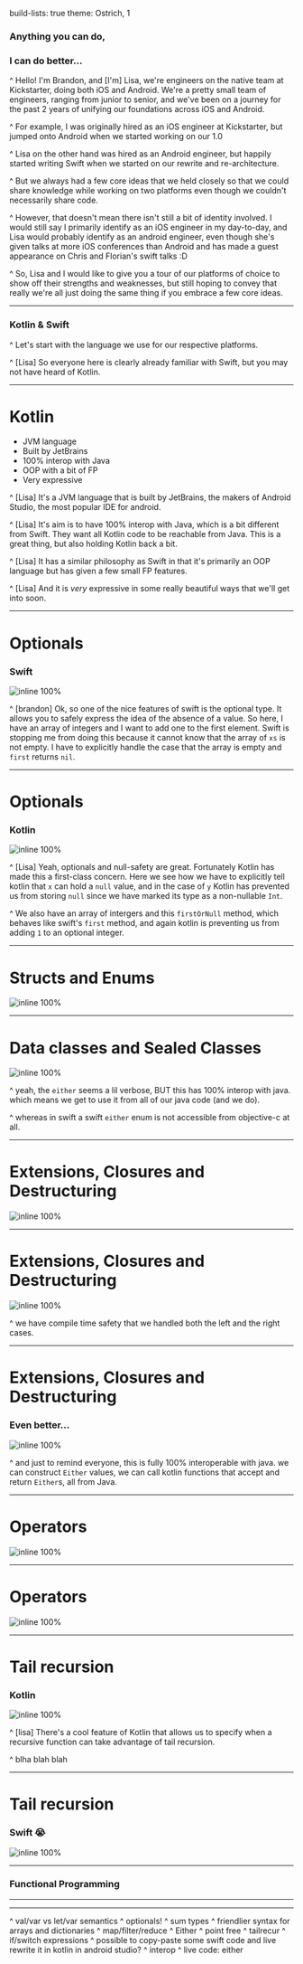 build-lists: true
theme: Ostrich, 1

### Anything you can do,
### I can do better...

^ Hello! I'm Brandon, and [I'm] Lisa, we're engineers on the native team at Kickstarter, doing both iOS and Android. We're a pretty small team of engineers, ranging from junior to senior, and we've been on a journey for the past 2 years of unifying our foundations across iOS and Android.

^ For example, I was originally hired as an iOS engineer at Kickstarter, but jumped onto Android when we started working on our 1.0

^ Lisa on the other hand was hired as an Android engineer, but happily started writing Swift when we started on our rewrite and re-architecture.

^ But we always had a few core ideas that we held closely so that we could share knowledge while working on two platforms even though we couldn't necessarily share code.

^ However, that doesn't mean there isn't still a bit of identity involved. I would still say I primarily identify as an iOS engineer in my day-to-day, and Lisa would probably identify as an android engineer, even though she's given talks at more iOS conferences than Android and has made a guest appearance on Chris and Florian's swift talks :D

^ So, Lisa and I would like to give you a tour of our platforms of choice to show off their strengths and weaknesses, but still hoping to convey that really we're all just doing the same thing if you embrace a few core ideas.

--- 

### Kotlin **&** Swift

^ Let's start with the language we use for our respective platforms.

^ [Lisa] So everyone here is clearly already familiar with Swift, but you may not have heard of Kotlin. 

---

# Kotlin

* JVM language
* Built by JetBrains
* 100% interop with Java
* OOP with a bit of FP
* Very expressive

^ [Lisa] It's a JVM language that is built by JetBrains, the makers of Android Studio, the most popular IDE for android.

^ [Lisa] It's aim is to have 100% interop with Java, which is a bit different from Swift. They want all Kotlin code to be reachable from Java. This is a great thing, but also holding Kotlin back a bit.

^ [Lisa] It has a similar philosophy as Swift in that it's primarily an OOP language but has given a few small FP features.

^ [Lisa] And it is _very_ expressive in some really beautiful ways that we'll get into soon.

---

# Optionals

### Swift

![inline 100%](images/optional-swift.png)

^ [brandon] Ok, so one of the nice features of swift is the optional type. It allows you to safely express the idea of the absence of a value. So here, I have an array of integers and I want to add one to the first element. Swift is stopping me from doing this because it cannot know that the array of `xs` is not empty. I have to explicitly handle the case that the array is empty and `first` returns `nil`.

---

# Optionals

### Kotlin

![inline 100%](images/optional-kotlin.png)

^ [Lisa] Yeah, optionals and null-safety are great. Fortunately Kotlin has made this a first-class concern. Here we see how we have to explicitly tell kotlin that `x` can hold a `null` value, and in the case of `y` Kotlin has prevented us from storing `null` since we have marked its type as a non-nullable `Int`.

^ We also have an array of intergers and this `firstOrNull` method, which behaves like swift's `first` method, and again kotlin is preventing us from adding `1` to an optional integer.

---

# Structs and Enums

![inline 100%](images/struct-enum-swift.png)

---

# Data classes and Sealed Classes

![inline 100%](images/struct-enum-kotlin.png)

^ yeah, the `either` seems a lil verbose, BUT this has 100% interop with java. which means we get to use it from all of our java code (and we do).

^ whereas in swift a swift `either` enum is not accessible from objective-c at all.

---

# Extensions, Closures and Destructuring

![inline 100%](images/extensions-swift.png)

---

# Extensions, Closures and Destructuring

![inline 100%](images/extensions-kotlin.png)

^ we have compile time safety that we handled both the left and the right cases.

---

# Extensions, Closures and Destructuring
### Even better...

![inline 100%](images/extensions-bonus-kotlin.png)

^ and just to remind everyone, this is fully 100% interoperable with java. we can construct `Either` values, we can call kotlin functions that accept and return `Either`s, all from Java.

--- 

# Operators

![inline 100%](images/operators-swift.png)

---

# Operators

![inline 100%](images/operators-kotlin.png)

---

# Tail recursion
### Kotlin

![inline 100%](images/tailrec-kotlin.png)

^ [lisa] There's a cool feature of Kotlin that allows us to specify when a recursive function can take advantage of tail recursion.

^ blha blah blah

---

# Tail recursion
### Swift 😭

![inline 100%](images/tailrec-swift.png)

---

### Functional Programming

---

---


^ val/var vs let/var semantics
^ optionals!
^ sum types
^ friendlier syntax for arrays and dictionaries
^ map/filter/reduce
^ Either
^ point free
^ tailrecur
^ if/switch expressions
^ possible to copy-paste some swift code and live rewrite it in kotlin in android studio?
^ interop
^ live code: either
